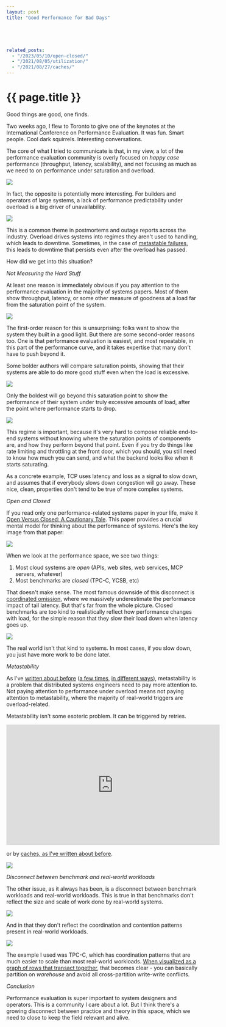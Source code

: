 ```yaml
---
layout: post
title: "Good Performance for Bad Days"





related_posts:
  - "/2023/05/10/open-closed/"
  - "/2021/08/05/utilization/"
  - "/2021/08/27/caches/"
---
```

{{ page.title }}
================

<script>
  MathJax = {
    tex: {inlineMath: [['$', '$'], ['\\(', '\\)']]}
  };
</script>
<script id="MathJax-script" async src="https://cdn.jsdelivr.net/npm/mathjax@3/es5/tex-mml-chtml.js"></script>

<p class="meta">Good things are good, one finds.</p>

Two weeks ago, I flew to Toronto to give one of the keynotes at the International Conference on Performance Evaluation. It was fun. Smart people. Cool dark squirrels. Interesting conversations.

The core of what I tried to communicate is that, in my view, a lot of the performance evaluation community is overly focused on *happy case* performance (throughput, latency, scalability), and not focusing as much as we need to on performance under saturation and overload.

![](/blog/images/icpe_s1.png)

In fact, the opposite is potentially more interesting. For builders and operators of large systems, a lack of performance predictability under overload is a big driver of unavailability.

![](/blog/images/icpe_s2.png)

This is a common theme in postmortems and outage reports across the industry. Overload drives systems into regimes they aren't used to handling, which leads to downtime. Sometimes, in the case of [metastable failures](https://brooker.co.za/blog/2021/05/24/metastable.html), this leads to downtime that persists even after the overload has passed.

How did we get into this situation?

*Not Measuring the Hard Stuff*

At least one reason is immediately obvious if you pay attention to the performance evaluation in the majority of systems papers. Most of them show throughput, latency, or some other measure of goodness at a load far from the saturation point of the system.

![](/blog/images/icpe_s3.png)

The first-order reason for this is unsurprising: folks want to show the system they built in a good light. But there are some second-order reasons too. One is that performance evaluation is easiest, and most repeatable, in this part of the performance curve, and it takes expertise that many don't have to push beyond it.

Some bolder authors will compare saturation points, showing that their systems are able to do more good stuff even when the load is excessive.

![](/blog/images/icpe_s4.png)

Only the boldest will go beyond this saturation point to show the performance of their system under truly excessive amounts of load, after the point where performance starts to drop.

![](/blog/images/icpe_s5.png)

This regime is important, because it's very hard to compose reliable end-to-end systems without knowing where the saturation points of components are, and how they perform beyond that point. Even if you try do things like rate limiting and throttling at the front door, which you should, you still need to know how much you can send, and what the backend looks like when it starts saturating.

As a concrete example, TCP uses latency and loss as a signal to slow down, and assumes that if everybody slows down congestion will go away. These nice, clean, properties don't tend to be true of more complex systems.

*Open and Closed*

If you read only one performance-related systems paper in your life, make it [Open Versus Closed: A Cautionary Tale](https://www.usenix.org/legacy/event/nsdi06/tech/full_papers/schroeder/schroeder.pdf). This paper provides a crucial mental model for thinking about the performance of systems. Here's the key image from that paper:

![](/blog/images/open_closed.png)

When we look at the performance space, we see two things:

1. Most cloud systems are *open* (APIs, web sites, web services, MCP servers, whatever)
2. Most benchmarks are *closed* (TPC-C, YCSB, etc)

That doesn't make sense. The most famous downside of this disconnect is [coordinated omission](https://www.scylladb.com/2021/04/22/on-coordinated-omission/), where we massively underestimate the performance impact of tail latency. But that's far from the whole picture. Closed benchmarks are too kind to realistically reflect how performance changes with load, for the simple reason that they slow their load down when latency goes up.

![](/blog/images/icpe_s6.png)

The real world isn't that kind to systems. In most cases, if you slow down, you just have more work to be done later.

*Metastability*

As I've [written about before](https://brooker.co.za/blog/2021/05/24/metastable.html) ([a few times](https://brooker.co.za/blog/2019/05/01/emergent.html), [in different ways](https://brooker.co.za/blog/2022/06/02/formal.html)), metastability is a problem that distributed systems engineers need to pay more attention to. Not paying attention to performance under overload means not paying attention to metastability, where the majority of real-world triggers are overload-related.

Metastability isn't some esoteric problem. It can be triggered by retries.

<iframe width="560" height="315" src="https://www.youtube-nocookie.com/embed/rvHd4Y76-fs?si=RsDPN1wbgksbTNo9&amp;start=149" title="YouTube video player" frameborder="0" allow="accelerometer; autoplay; clipboard-write; encrypted-media; gyroscope; picture-in-picture; web-share" referrerpolicy="strict-origin-when-cross-origin" allowfullscreen></iframe>

or by [caches, as I've written about before](https://brooker.co.za/blog/2021/08/27/caches.html).

![](/blog/images/icpe_s7.png)

*Disconnect between benchmark and real-world workloads*

The other issue, as it always has been, is a disconnect between benchmark workloads and real-world workloads. This is true in that benchmarks don't reflect the size and scale of work done by real-world systems.

![](/blog/images/icpe_s9.png)

And in that they don't reflect the coordination and contention patterns present in real-world workloads.

![](/blog/images/icpe_s8.png)

The example I used was TPC-C, which has coordination patterns that are much easier to scale than most real-world workloads. [When visualized as a graph of rows that transact together](https://brooker.co.za/blog/2024/02/12/parameters.html), that becomes clear - you can basically partition on *warehouse* and avoid all cross-partition write-write conflicts.

*Conclusion*

Performance evaluation is super important to system designers and operators. This is a community I care about a lot. But I think there's a growing disconnect between practice and theory in this space, which we need to close to keep the field relevant and alive.